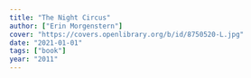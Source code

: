 ```yaml
---
title: "The Night Circus"
author: ["Erin Morgenstern"]
cover: "https://covers.openlibrary.org/b/id/8750520-L.jpg"
date: "2021-01-01"
tags: ["book"]
year: "2011"
---
```

